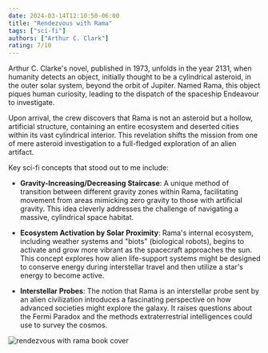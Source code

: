 ```yaml
--- 
date: 2024-03-14T12:10:50-06:00
title: "Rendezvous with Rama"
tags: ["sci-fi"]
authors: ["Arthur C. Clark"]
rating: 7/10
---
```


Arthur C. Clarke's novel, published in 1973, unfolds in the year 2131, when humanity detects an object, initially thought to be a cylindrical asteroid, in the outer solar system, beyond the orbit of Jupiter. Named Rama, this object piques human curiosity, leading to the dispatch of the spaceship Endeavour to investigate.

Upon arrival, the crew discovers that Rama is not an asteroid but a hollow, artificial structure, containing an entire ecosystem and deserted cities within its vast cylindrical interior. This revelation shifts the mission from one of mere asteroid investigation to a full-fledged exploration of an alien artifact.

Key sci-fi concepts that stood out to me include:

- **Gravity-Increasing/Decreasing Staircase**: A unique method of transition between different gravity zones within Rama, facilitating movement from areas mimicking zero gravity to those with artificial gravity. This idea cleverly addresses the challenge of navigating a massive, cylindrical space habitat.

- **Ecosystem Activation by Solar Proximity**: Rama's internal ecosystem, including weather systems and "biots" (biological robots), begins to activate and grow more vibrant as the spacecraft approaches the sun. This concept explores how alien life-support systems might be designed to conserve energy during interstellar travel and then utilize a star's energy to become active.

- **Interstellar Probes**: The notion that Rama is an interstellar probe sent by an alien civilization introduces a fascinating perspective on how advanced societies might explore the galaxy. It raises questions about the Fermi Paradox and the methods extraterrestrial intelligences could use to survey the cosmos.


![rendezvous with rama book cover](images/rendezvous-with-rama.png)


